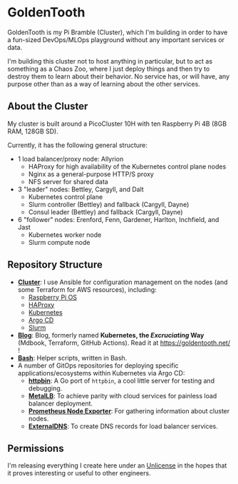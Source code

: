 # GoldenTooth

GoldenTooth is my Pi Bramble (Cluster), which I'm building in order to have a fun-sized DevOps/MLOps playground without any important services or data.

I'm building this cluster not to host anything in particular, but to act as something as a Chaos Zoo, where I just deploy things and then try to destroy them to learn about their behavior. No service has, or will have, any purpose other than as a way of learning about the other services.

## About the Cluster

My cluster is built around a PicoCluster 10H with ten Raspberry Pi 4B (8GB RAM, 128GB SD).

Currently, it has the following general structure:
- 1 load balancer/proxy node: Allyrion
  - HAProxy for high availability of the Kubernetes control plane nodes
  - Nginx as a general-purpose HTTP/S proxy
  - NFS server for shared data
- 3 "leader" nodes: Bettley, Cargyll, and Dalt
  - Kubernetes control plane
  - Slurm controller (Bettley) and fallback (Cargyll, Dayne)
  - Consul leader (Bettley) and fallback (Cargyll, Dayne)
- 6 "follower" nodes: Erenford, Fenn, Gardener, Harlton, Inchfield, and Jast
  - Kubernetes worker node
  - Slurm compute node

## Repository Structure

- **[Cluster](https://github.com/goldentooth/cluster)**: I use Ansible for configuration management on the nodes (and some Terraform for AWS resources), including:
  - [Raspberry Pi OS](https://www.raspberrypi.com/software/)
  - [HAProxy](https://www.haproxy.org)
  - [Kubernetes](https://kubernetes.io)
  - [Argo CD](https://argoproj.github.io/cd/)
  - [Slurm](http://slurm.schedmd.com)
- **[Blog](https://github.com/goldentooth/blog)**: Blog, formerly named **Kubernetes, the _Excruciating_ Way** (Mdbook, Terraform, GitHub Actions). Read it at https://goldentooth.net/ !
- **[Bash](https://github.com/goldentooth/bash)**: Helper scripts, written in Bash.
- A number of GitOps repositories for deploying specific applications/ecosystems within Kubernetes via Argo CD:
  - **[httpbin](https://github.com/goldentooth/httpbin)**: A Go port of `httpbin`, a cool little server for testing and debugging.
  - **[MetalLB](https://github.com/goldentooth/metallb)**: To achieve parity with cloud services for painless load balancer deployment.
  - **[Prometheus Node Exporter](https://github.com/goldentooth/prometheus-node-exporter)**: For gathering information about cluster nodes.
  - **[ExternalDNS](https://github.com/goldentooth/external-dns)**: To create DNS records for load balancer services.

## Permissions
I'm releasing everything I create here under an [Unlicense](https://choosealicense.com/licenses/unlicense/) in the hopes that it proves interesting or useful to other engineers.
